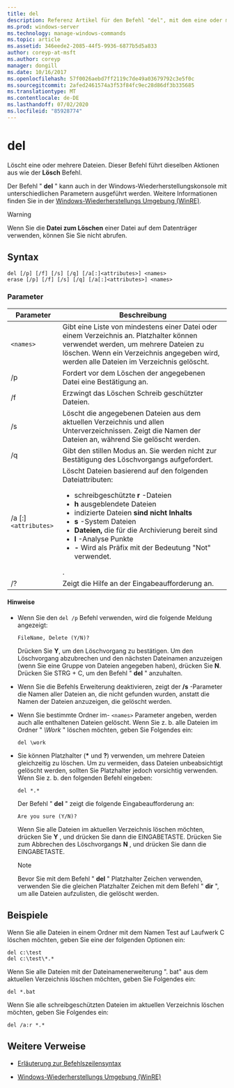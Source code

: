```yaml
---
title: del
description: Referenz Artikel für den Befehl "del", mit dem eine oder mehrere Dateien gelöscht werden.
ms.prod: windows-server
ms.technology: manage-windows-commands
ms.topic: article
ms.assetid: 346eede2-2085-44f5-9936-6877b5d5a833
author: coreyp-at-msft
ms.author: coreyp
manager: dongill
ms.date: 10/16/2017
ms.openlocfilehash: 57f0026aebd7ff2119c7de49a03679792c3e5f0c
ms.sourcegitcommit: 2afed2461574a3f53f84fc9ec28d86df3b335685
ms.translationtype: MT
ms.contentlocale: de-DE
ms.lasthandoff: 07/02/2020
ms.locfileid: "85928774"
---
```

# <a name="del"></a>del

Löscht eine oder mehrere Dateien. Dieser Befehl führt dieselben Aktionen aus wie der **Lösch** Befehl.

Der Befehl " **del** " kann auch in der Windows-Wiederherstellungskonsole mit unterschiedlichen Parametern ausgeführt werden. Weitere Informationen finden Sie in der [Windows-Wiederherstellungs Umgebung (WinRE)](https://docs.microsoft.com/windows-hardware/manufacture/desktop/windows-recovery-environment--windows-re--technical-reference).

> [!WARNING]
> Wenn Sie die **Datei zum Löschen** einer Datei auf dem Datenträger verwenden, können Sie Sie nicht abrufen.

## <a name="syntax"></a>Syntax

```
del [/p] [/f] [/s] [/q] [/a[:]<attributes>] <names>
erase [/p] [/f] [/s] [/q] [/a[:]<attributes>] <names>
```

### <a name="parameters"></a>Parameter

| Parameter | Beschreibung |
| --------- | ----------- |
| `<names>` | Gibt eine Liste von mindestens einer Datei oder einem Verzeichnis an. Platzhalter können verwendet werden, um mehrere Dateien zu löschen. Wenn ein Verzeichnis angegeben wird, werden alle Dateien im Verzeichnis gelöscht. |
| /p | Fordert vor dem Löschen der angegebenen Datei eine Bestätigung an. |
| /f | Erzwingt das Löschen Schreib geschützter Dateien. |
| /s | Löscht die angegebenen Dateien aus dem aktuellen Verzeichnis und allen Unterverzeichnissen. Zeigt die Namen der Dateien an, während Sie gelöscht werden. |
| /q | Gibt den stillen Modus an. Sie werden nicht zur Bestätigung des Löschvorgangs aufgefordert. |
| /a [:]`<attributes>` | Löscht Dateien basierend auf den folgenden Dateiattributen:<ul><li>schreibgeschützte **r** -Dateien</li><li>**h** ausgeblendete Dateien</li><li>indizierte Dateien **sind nicht Inhalts**</li><li>**s** -System Dateien</li><li>**Dateien,** die für die Archivierung bereit sind</li><li>**l** -Analyse Punkte</li><li>**-** Wird als Präfix mit der Bedeutung "Not" verwendet.</li></ul>. |
| /? | Zeigt die Hilfe an der Eingabeaufforderung an. |

#### <a name="remarks"></a>Hinweise

- Wenn Sie den `del /p` Befehl verwenden, wird die folgende Meldung angezeigt:

    `FileName, Delete (Y/N)?`

    Drücken Sie **Y**, um den Löschvorgang zu bestätigen. Um den Löschvorgang abzubrechen und den nächsten Dateinamen anzuzeigen (wenn Sie eine Gruppe von Dateien angegeben haben), drücken Sie **N**. Drücken Sie STRG + C, um den Befehl " **del** " anzuhalten.

- Wenn Sie die Befehls Erweiterung deaktivieren, zeigt der **/s** -Parameter die Namen aller Dateien an, die nicht gefunden wurden, anstatt die Namen der Dateien anzuzeigen, die gelöscht werden.

- Wenn Sie bestimmte Ordner im- `<names>` Parameter angeben, werden auch alle enthaltenen Dateien gelöscht. Wenn Sie z. b. alle Dateien im Ordner " *\Work* " löschen möchten, geben Sie Folgendes ein:

  ```
  del \work
  ```

- Sie können Platzhalter (**&#42;** und **?**) verwenden, um mehrere Dateien gleichzeitig zu löschen. Um zu vermeiden, dass Dateien unbeabsichtigt gelöscht werden, sollten Sie Platzhalter jedoch vorsichtig verwenden. Wenn Sie z. b. den folgenden Befehl eingeben:

  ```
  del *.*
  ```

  Der Befehl " **del** " zeigt die folgende Eingabeaufforderung an:

  `Are you sure (Y/N)?`

  Wenn Sie alle Dateien im aktuellen Verzeichnis löschen möchten, drücken Sie **Y** , und drücken Sie dann die EINGABETASTE. Drücken Sie zum Abbrechen des Löschvorgangs **N** , und drücken Sie dann die EINGABETASTE.

  > [!NOTE]
  > Bevor Sie mit dem Befehl " **del** " Platzhalter Zeichen verwenden, verwenden Sie die gleichen Platzhalter Zeichen mit dem Befehl " **dir** ", um alle Dateien aufzulisten, die gelöscht werden.

## <a name="examples"></a>Beispiele

Wenn Sie alle Dateien in einem Ordner mit dem Namen Test auf Laufwerk C löschen möchten, geben Sie eine der folgenden Optionen ein:

```
del c:\test
del c:\test\*.*
```

Wenn Sie alle Dateien mit der Dateinamenerweiterung ". bat" aus dem aktuellen Verzeichnis löschen möchten, geben Sie Folgendes ein:

```
del *.bat
```

Wenn Sie alle schreibgeschützten Dateien im aktuellen Verzeichnis löschen möchten, geben Sie Folgendes ein:

```
del /a:r *.*
```

## <a name="additional-references"></a>Weitere Verweise

- [Erläuterung zur Befehlszeilensyntax](command-line-syntax-key.md)

- [Windows-Wiederherstellungs Umgebung (WinRE)](https://docs.microsoft.com/windows-hardware/manufacture/desktop/windows-recovery-environment--windows-re--technical-reference)

